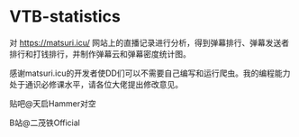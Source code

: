 # VTB-statistics
对 https://matsuri.icu/ 网站上的直播记录进行分析，得到弹幕排行、弹幕发送者排行和打钱排行，并制作弹幕云和弹幕密度统计图。

感谢matsuri.icu的开发者使DD们可以不需要自己编写和运行爬虫。我的编程能力处于通识必修课水平，请各位大佬提出修改意见。

贴吧@天启Hammer对空

B站@二茂铁Official
